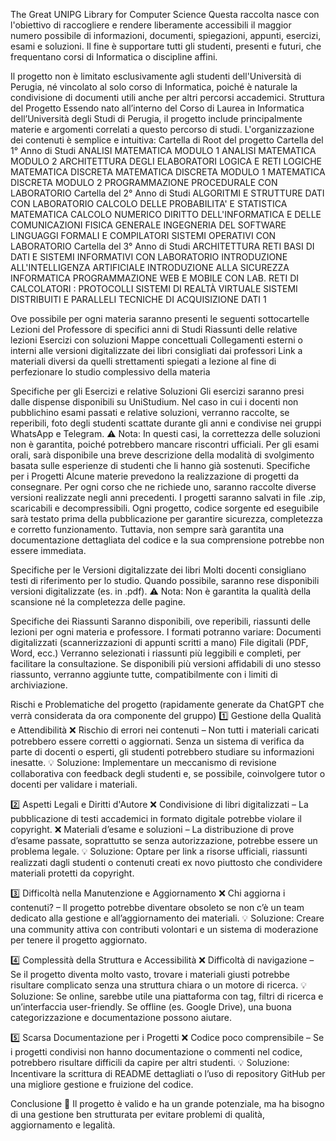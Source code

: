 The Great UNIPG Library for Computer Science
Questa raccolta nasce con l'obiettivo di raccogliere e rendere liberamente accessibili il maggior numero possibile di informazioni, documenti, spiegazioni, appunti, esercizi, esami e soluzioni. Il fine è supportare tutti gli studenti, presenti e futuri, che frequentano corsi di Informatica o discipline affini.

Il progetto non è limitato esclusivamente agli studenti dell'Università di Perugia, né vincolato al solo corso di Informatica, poiché è naturale la condivisione di documenti utili anche per altri percorsi accademici.
Struttura del Progetto
Essendo nato all’interno del Corso di Laurea in Informatica dell’Università degli Studi di Perugia, il progetto include principalmente materie e argomenti correlati a questo percorso di studi.
L'organizzazione dei contenuti è semplice e intuitiva:
Cartella di Root del progetto
Cartella del 1° Anno di Studi
ANALISI MATEMATICA MODULO 1
ANALISI MATEMATICA MODULO 2
ARCHITETTURA DEGLI ELABORATORI
LOGICA E RETI LOGICHE
MATEMATICA DISCRETA
MATEMATICA DISCRETA MODULO 1
MATEMATICA DISCRETA MODULO 2
PROGRAMMAZIONE PROCEDURALE CON LABORATORIO
Cartella del 2° Anno di Studi
ALGORITMI E STRUTTURE DATI CON LABORATORIO
CALCOLO DELLE PROBABILITA' E STATISTICA MATEMATICA
CALCOLO NUMERICO
DIRITTO DELL'INFORMATICA E DELLE COMUNICAZIONI
FISICA GENERALE
INGEGNERIA DEL SOFTWARE
LINGUAGGI FORMALI E COMPILATORI
SISTEMI OPERATIVI CON LABORATORIO
Cartella del 3° Anno di Studi
ARCHITETTURA RETI
BASI DI DATI E SISTEMI INFORMATIVI CON LABORATORIO
INTRODUZIONE ALL'INTELLIGENZA ARTIFICIALE
INTRODUZIONE ALLA SICUREZZA INFORMATICA
PROGRAMMAZIONE WEB E MOBILE CON LAB.
RETI DI CALCOLATORI : PROTOCOLLI
SISTEMI DI REALTÀ VIRTUALE
SISTEMI DISTRIBUITI E PARALLELI
TECNICHE DI ACQUISIZIONE DATI 1

Ove possibile per ogni materia saranno presenti le seguenti sottocartelle
Lezioni del Professore di specifici anni di Studi
Riassunti delle relative lezioni
Esercizi con soluzioni
Mappe concettuali
Collegamenti esterni o interni alle versioni digitalizzate dei libri consigliati dai professori
Link a materiali diversi da quelli strettamenti spiegati a lezione al fine di perfezionare lo studio complessivo della materia

Specifiche per gli Esercizi e relative Soluzioni
Gli esercizi saranno presi dalle dispense disponibili su UniStudium. Nel caso in cui i docenti non pubblichino esami passati e relative soluzioni, verranno raccolte, se reperibili, foto degli studenti scattate durante gli anni e condivise nei gruppi WhatsApp e Telegram.
⚠️ Nota: In questi casi, la correttezza delle soluzioni non è garantita, poiché potrebbero mancare riscontri ufficiali.
Per gli esami orali, sarà disponibile una breve descrizione della modalità di svolgimento basata sulle esperienze di studenti che li hanno già sostenuti.
Specifiche per i Progetti
Alcune materie prevedono la realizzazione di progetti da consegnare. Per ogni corso che ne richiede uno, saranno raccolte diverse versioni realizzate negli anni precedenti.
I progetti saranno salvati in file .zip, scaricabili e decompressibili.
Ogni progetto, codice sorgente ed eseguibile sarà testato prima della pubblicazione per garantire sicurezza, completezza e corretto funzionamento.
Tuttavia, non sempre sarà garantita una documentazione dettagliata del codice e la sua comprensione potrebbe non essere immediata.

Specifiche per le Versioni digitalizzate dei libri
Molti docenti consigliano testi di riferimento per lo studio. Quando possibile, saranno rese disponibili versioni digitalizzate (es. in .pdf).
⚠️ Nota: Non è garantita la qualità della scansione né la completezza delle pagine.

Specifiche dei Riassunti
Saranno disponibili, ove reperibili, riassunti delle lezioni per ogni materia e professore. I formati potranno variare:
Documenti digitalizzati (scannerizzazioni di appunti scritti a mano)
File digitali (PDF, Word, ecc.)
Verranno selezionati i riassunti più leggibili e completi, per facilitare la consultazione. Se disponibili più versioni affidabili di uno stesso riassunto, verranno aggiunte tutte, compatibilmente con i limiti di archiviazione.


Rischi e Problematiche del progetto
(rapidamente generate da ChatGPT che verrà considerata da ora componente del gruppo)
1️⃣ Gestione della Qualità e Attendibilità
❌ Rischio di errori nei contenuti – Non tutti i materiali caricati potrebbero essere corretti o aggiornati. Senza un sistema di verifica da parte di docenti o esperti, gli studenti potrebbero studiare su informazioni inesatte.
💡 Soluzione: Implementare un meccanismo di revisione collaborativa con feedback degli studenti e, se possibile, coinvolgere tutor o docenti per validare i materiali.

2️⃣ Aspetti Legali e Diritti d'Autore
❌ Condivisione di libri digitalizzati – La pubblicazione di testi accademici in formato digitale potrebbe violare il copyright.
❌ Materiali d’esame e soluzioni – La distribuzione di prove d’esame passate, soprattutto se senza autorizzazione, potrebbe essere un problema legale.
💡 Soluzione: Optare per link a risorse ufficiali, riassunti realizzati dagli studenti o contenuti creati ex novo piuttosto che condividere materiali protetti da copyright.

3️⃣ Difficoltà nella Manutenzione e Aggiornamento
❌ Chi aggiorna i contenuti? – Il progetto potrebbe diventare obsoleto se non c’è un team dedicato alla gestione e all’aggiornamento dei materiali.
💡 Soluzione: Creare una community attiva con contributi volontari e un sistema di moderazione per tenere il progetto aggiornato.

4️⃣ Complessità della Struttura e Accessibilità
❌ Difficoltà di navigazione – Se il progetto diventa molto vasto, trovare i materiali giusti potrebbe risultare complicato senza una struttura chiara o un motore di ricerca.
💡 Soluzione: Se online, sarebbe utile una piattaforma con tag, filtri di ricerca e un’interfaccia user-friendly. Se offline (es. Google Drive), una buona categorizzazione e documentazione possono aiutare.

5️⃣ Scarsa Documentazione per i Progetti
❌ Codice poco comprensibile – Se i progetti condivisi non hanno documentazione o commenti nel codice, potrebbero risultare difficili da capire per altri studenti.
💡 Soluzione: Incentivare la scrittura di README dettagliati o l’uso di repository GitHub per una migliore gestione e fruizione del codice.

Conclusione
🔴 Il progetto è valido e ha un grande potenziale, ma ha bisogno di una gestione ben strutturata per evitare problemi di qualità, aggiornamento e legalità.
